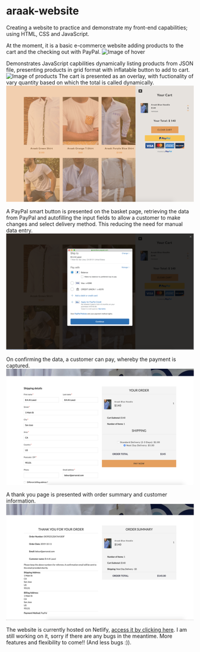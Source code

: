 
# araak-website

Creating a website to practice and demonstrate my front-end capabilities; using HTML, CSS and JavaScript.

At the moment, it is a basic e-commerce website adding products to the cart and the checking out with PayPal.
![Image of hover](/markdown-images/hover.png)

Demonstrates JavaScript capbilities dynamically listing products from JSON file, presenting products in grid format with inflatable button to add to cart.
![Image of products](/markdown-images/products.png)
The cart is presented as an overlay, with fuctionality of vary quantity based on which the total is called dynamically.
![Image of products](/markdown-images/cart.png)

A PayPal smart button is presented on the basket page, retrieving the data from PayPal and autofilling the input fields to allow a customer to make changes and select delivery method. This reducing the need for manual data entry.  
![Image of paypal](/markdown-images/paypal.png)

On confirming the data, a customer can pay, whereby the payment is captured.
![Image of confirmation](/markdown-images/confirmation.png)

A thank you page is presented with order summary and customer information.
![Image of thankyou](/markdown-images/thankyou.png)

The website is currently hosted on Netlify, [access it by clicking here](https://araak-clothing.netlify.com).
I am still working on it, sorry if there are any bugs in the meantime.
More features and flexibility to come!! (And less bugs :)).